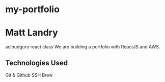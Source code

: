 # my-portfolio
# Matt Landry
acloudguru react class
We are building a portfolio with ReactJS and AWS.
## Technologies Used
Git & Github
SSH
Brew
